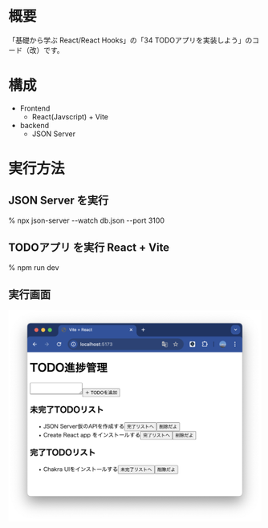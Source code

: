 # 概要
「基礎から学ぶ React/React Hooks」の「34 TODOアプリを実装しよう」のコード（改）です。

# 構成

- Frontend
    - React(Javscript) + Vite
- backend
    - JSON Server

# 実行方法

## JSON Server を実行

% npx json-server --watch db.json --port 3100

## TODOアプリ を実行 React + Vite

% npm run dev

## 実行画面

![実行画面](./images/screen20250419.png)
